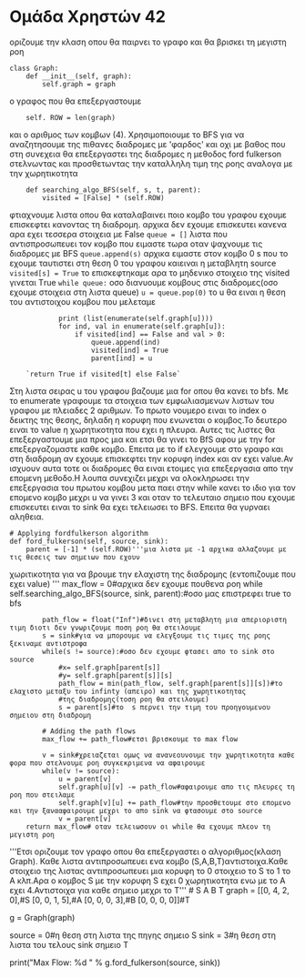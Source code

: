 # Ομάδα Χρηστών 42 

οριζουμε την κλαση οπου θα παιρνει το γραφο και θα βρισκει τη μεγιστη ροη
```
class Graph:
    def __init__(self, graph):
        self.graph = graph
```
ο γραφος που θα επεξεργαστουμε
``` 
    self. ROW = len(graph)
```
και ο αριθμος των κομβων (4).
Χρησιμοποιουμε το ΒFS για να αναζητησουμε της πιθανες  διαδρομες με 'φαρδος' και οχι με βαθος
που στη συνεχεια θα επεξεργαστει της διαδρομες η μεθοδος
ford fulkerson στελνωντας και προσθετωντας την καταλληλη  τιμη της ροης
αναλογα με την χωρητικοτητα
```
    def searching_algo_BFS(self, s, t, parent):
        visited = [False] * (self.ROW)
```
φτιαχνουμε λιστα οπου θα καταλαβαινει ποιο κομβο του γραφου εχουμε επισκεφτει κανοντας τη διαδρομη. 
αρχικα δεν εχουμε επισκευτει κανενα αρα εχει τεσσερα στοιχεια με False
        `queue = []`
λιστα που αντισπροσωπευει τον κομβο που ειμαστε τωρα οταν ψαχνουμε τις διαδρομες με BFS
        `queue.append(s)`
αρχικα ειμαστε στον κομβο 0 s που το εχουμε ταυτιστει στη θεση 0 του γραφου καιειναι η μεταβλητη source
        `visited[s] = True`
το επισκεφτηκαμε αρα το μηδενικο στοιχειο της visited γινεται Τrue
        `while queue:`
oσο διανυουμε κομβους στις διαδρομες(οσο εχουμε στοιχεια στη λιστα queue)
            `u = queue.pop(0)`
το u θα ειναι η θεση του αντιστοιχου κομβου που μελεταμε
```
            print (list(enumerate(self.graph[u])))
            for ind, val in enumerate(self.graph[u]):            
                if visited[ind] == False and val > 0:
                    queue.append(ind)
                    visited[ind] = True
                    parent[ind] = u
```
        `return True if visited[t] else False`
Στη λιστα σειρας u του γραφου βαζουμε μια for οπου θα κανει το bfs.
Με το enumerate γραφουμε τα στοιχεια των εμφωλιασμενων λιστων του γραφου  με πλειαδες 2 αριθμων.
Το πρωτο νουμερο  ειναι το index o δεικτης της θεσης, δηλαδη
η κορυφη που ενωνεται o κομβος.Το δευτερο ειναι το value
η χωρητικοτητα που εχει η πλευρα. Αυτες τις λιστες θα επεξεργαστουμε
μια προς μια και ετσι θα γινει το BfS  αφου με την for επεξεργαζομαστε καθε κομβο.
Επειτα με το if ελεγχουμε στο γραφο και στη διαδρομη αν εχουμε επισκεφτει την κορυφη index
και αν εχει value.Αν ισχυουν
αυτα τοτε οι διαδρομες θα ειναι ετοιμες
για επεξεργασια απο την επομενη μεθοδο.Η λουπα συνεχιζει μεχρι να ολοκληρωσει την επεξεργασια του πρωτου κομβου
μετα παει στην while κανει το ιδιο για τον επομενο κομβο μεχρι u να γινει 3 και οταν το τελευταιο σημειο που εχουμε
επισκευτει ειναι το sink θα εχει τελειωσει το BFS. Επειτα θα γυρναει αληθεια.

    # Applying fordfulkerson algorithm
    def ford_fulkerson(self, source, sink):
        parent = [-1] * (self.ROW)'''μια λιστα με -1 αρχικα αλλαζουμε με τις θεσεις των σημειων που εχουν
χωριτικοτητα για να βρουμε την ελαχιστη της διαδρομης (εντοπιζουμε που εχει value) '''
        max_flow = 0#αρχικα δεν εχουμε πουθενα ροη
        while self.searching_algo_BFS(source, sink, parent):#οσο μας επιστρεφει true το bfs

            path_flow = float("Inf")#δινει στη μεταβλητη μια απεριοριστη τιμη διοτι δεν γνωριζουμε ποση ροη θα στειλουμε
            s = sink#για να μπορουμε να ελεγξουμε τις τιμες της ροης ξεκιναμε αντιστροφα
            while(s != source):#οσο δεν εχουμε φτασει απο το sink στο source
                #x= self.graph[parent[s]]
                #y= self.graph[parent[s]][s]
                path_flow = min(path_flow, self.graph[parent[s]][s])#το ελαχιστο μεταξυ του infinty (απειρο) και της χωρητικοτητας
                #της διαδρομης(τοση ροη θα στειλουμε)
                s = parent[s]#το  s περνει την τιμη του προηγουμενου σημειου στη διαδρομη

            # Adding the path flows
            max_flow += path_flow#ετσι βρισκουμε το max flow

            v = sink#χρειαζεται ομως να ανανεουνουμε την χωρητικοτητα καθε φορα που στελνουμε ροη συγκεκριμενα να αφαιρουμε
            while(v != source):
                u = parent[v]
                self.graph[u][v] -= path_flow#αφαιρουμε απο τις πλευρες τη ροη που στειλαμε
                self.graph[v][u] += path_flow#την προσθετουμε στο επομενο και την ξανααφαιρουμε μεχρι το απο sink να φτασουμε στο source
                v = parent[v]
        return max_flow# οταν τελειωσουν οι while θα εχουμε πλεον τη μεγιστη ροη
'''Ετσι οριζουμε τον γραφο οπου θα επεξεργαστει ο αλγοριθμος(κλαση Graph).
Καθε λιστα αντιπροσωπευει ενα κομβο (S,A,B,T)αντιστοιχα.Καθε στοιχειο της
λιστας αντιπροσωπευει μια κορυφη το 0 στοιχειο το S το 1 το Α κλπ.Αρα ο κομβος S
με την κορυφη S εχει 0 χωρητικοτητα ενω με το Α εχει 4.Αντιστοιχα για καθε σημειο μεχρι το Τ'''
        # S  A  B  T
graph = [[0, 4, 2, 0],#S
         [0, 0, 1, 5],#A
         [0, 0, 0, 3],#B
         [0, 0, 0, 0]]#T

g = Graph(graph)

source = 0#η θεση στη λιστα της πηγης σημειο S
sink = 3#η θεση στη λιστα του τελους sink σημειο Τ

print("Max Flow: %d " % g.ford_fulkerson(source, sink))
